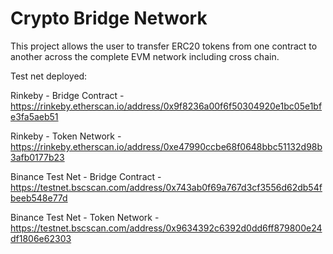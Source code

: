 # Crypto Bridge Network

This project allows the user to transfer ERC20 tokens from one contract to another across the complete EVM network including cross chain.


Test net deployed:

Rinkeby - Bridge Contract - https://rinkeby.etherscan.io/address/0x9f8236a00f6f50304920e1bc05e1bfe3fa5aeb51

Rinkeby - Token Network - https://rinkeby.etherscan.io/address/0xe47990ccbe68f0648bbc51132d98b3afb0177b23

Binance Test Net - Bridge Contract - https://testnet.bscscan.com/address/0x743ab0f69a767d3cf3556d62db54fbeeb548e77d

Binance Test Net - Token Network - https://testnet.bscscan.com/address/0x9634392c6392d0dd6ff879800e24df1806e62303




